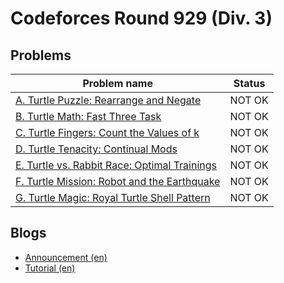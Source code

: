 # Codeforces Round 929 (Div. 3)

## Problems

|Problem name|Status|
|------------|---------|
| [A. Turtle Puzzle: Rearrange and Negate](problems/A._Turtle_Puzzle:_Rearrange_and_Negate.md)|NOT OK|
| [B. Turtle Math: Fast Three Task](problems/B._Turtle_Math:_Fast_Three_Task.md)|NOT OK|
| [C. Turtle Fingers: Count the Values of k](problems/C._Turtle_Fingers:_Count_the_Values_of_k.md)|NOT OK|
| [D. Turtle Tenacity: Continual Mods](problems/D._Turtle_Tenacity:_Continual_Mods.md)|NOT OK|
| [E. Turtle vs. Rabbit Race: Optimal Trainings](problems/E._Turtle_vs._Rabbit_Race:_Optimal_Trainings.md)|NOT OK|
| [F. Turtle Mission: Robot and the Earthquake](problems/F._Turtle_Mission:_Robot_and_the_Earthquake.md)|NOT OK|
| [G. Turtle Magic: Royal Turtle Shell Pattern](problems/G._Turtle_Magic:_Royal_Turtle_Shell_Pattern.md)|NOT OK|
## Blogs

- [Announcement (en)](blogs/Announcement_(en).md)
- [Tutorial (en)](blogs/Tutorial_(en).md)

